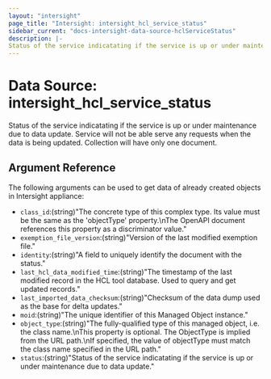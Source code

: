 ```yaml
---
layout: "intersight"
page_title: "Intersight: intersight_hcl_service_status"
sidebar_current: "docs-intersight-data-source-hclServiceStatus"
description: |-
Status of the service indicatating if the service is up or under maintenance due to data update. Service will not be able serve any requests when the data is being updated. Collection will have only one document.
---
```


# Data Source: intersight_hcl_service_status
Status of the service indicatating if the service is up or under maintenance due to data update. Service will not be able serve any requests when the data is being updated. Collection will have only one document.
## Argument Reference
The following arguments can be used to get data of already created objects in Intersight appliance:
* `class_id`:(string)"The concrete type of this complex type. Its value must be the same as the 'objectType' property.\nThe OpenAPI document references this property as a discriminator value."
* `exemption_file_version`:(string)"Version of the last modified exemption file."
* `identity`:(string)"A field to uniquely identify the document with the status."
* `last_hcl_data_modified_time`:(string)"The timestamp of the last modified record in the HCL tool database. Used to query and get updated records."
* `last_imported_data_checksum`:(string)"Checksum of the data dump used as the base for delta updates."
* `moid`:(string)"The unique identifier of this Managed Object instance."
* `object_type`:(string)"The fully-qualified type of this managed object, i.e. the class name.\nThis property is optional. The ObjectType is implied from the URL path.\nIf specified, the value of objectType must match the class name specified in the URL path."
* `status`:(string)"Status of the service indicatating if the service is up or under maintenance due to data update."
